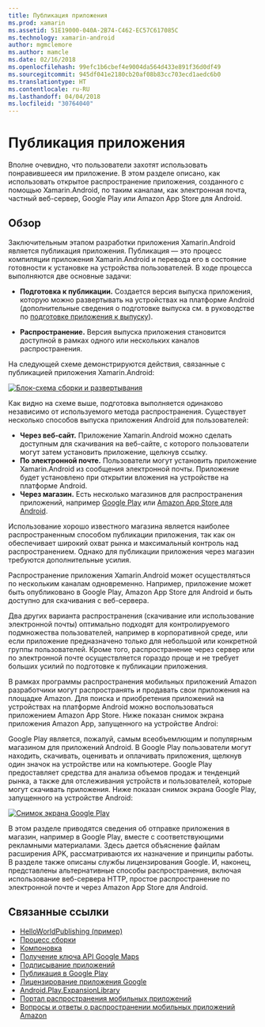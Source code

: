 ```yaml
---
title: Публикация приложения
ms.prod: xamarin
ms.assetid: 51E19000-040A-2B74-C462-EC57C617085C
ms.technology: xamarin-android
author: mgmclemore
ms.author: mamcle
ms.date: 02/16/2018
ms.openlocfilehash: 99efc1b6cbef4e9004da564d433e891f36d0df49
ms.sourcegitcommit: 945df041e2180cb20af08b83cc703ecd1aedc6b0
ms.translationtype: HT
ms.contentlocale: ru-RU
ms.lasthandoff: 04/04/2018
ms.locfileid: "30764040"
---
```

# <a name="publishing-an-application"></a>Публикация приложения

Вполне очевидно, что пользователи захотят использовать понравившееся им приложение. В этом разделе описано, как использовать открытое распространение приложения, созданного с помощью Xamarin.Android, по таким каналам, как электронная почта, частный веб-сервер, Google Play или Amazon App Store для Android.


## <a name="overview"></a>Обзор

Заключительным этапом разработки приложения Xamarin.Android является публикация приложения. Публикация — это процесс компиляции приложения Xamarin.Android и перевода его в состояние готовности к установке на устройства пользователей. В ходе процесса выполняются две основные задачи:

-   **Подготовка к публикации.** Создается версия выпуска приложения, которую можно развертывать на устройствах на платформе Android (дополнительные сведения о подготовке выпуска см. в руководстве по [подготовке приложения к выпуску](~/android/deploy-test/release-prep/index.md)).

-   **Распространение.** Версия выпуска приложения становится доступной в рамках одного или нескольких каналов распространения.

На следующей схеме демонстрируются действия, связанные с публикацией приложения Xamarin.Android:

[![Блок-схема сборки и развертывания](images/build-and-deploy-steps.png)](images/build-and-deploy-steps.png#lightbox)

Как видно на схеме выше, подготовка выполняется одинаково независимо от используемого метода распространения. Существует несколько способов выпуска приложения Android для пользователей:

-   **Через веб-сайт.** Приложение Xamarin.Android можно сделать доступным для скачивания на веб-сайте, с которого пользователи могут затем установить приложение, щелкнув ссылку.
-   **По электронной почте.** Пользователи могут установить приложение Xamarin.Android из сообщения электронной почты. Приложение будет установлено при открытии вложения на устройстве на платформе Android.
-   **Через магазин.** Есть несколько магазинов для распространения приложений, например [Google Play](http://play.google.com/) или [Amazon App Store для Android](http://www.amazon.com/mobile-apps/b?ie=UTF8&node=2350149011).


Использование хорошо известного магазина является наиболее распространенным способом публикации приложения, так как он обеспечивает широкий охват рынка и максимальный контроль над распространением. Однако для публикации приложения через магазин требуются дополнительные усилия.

Распространение приложения Xamarin.Android может осуществляться по нескольким каналам одновременно. Например, приложение может быть опубликовано в Google Play, Amazon App Store для Android и быть доступно для скачивания с веб-сервера.

Два других варианта распространения (скачивание или использование электронной почты) оптимально подходят для контролируемого подмножества пользователей, например в корпоративной среде, или если приложение предназначено только для небольшой или конкретной группы пользователей.
Кроме того, распространение через сервер или по электронной почте осуществляется гораздо проще и не требует больших усилий по подготовке к публикации приложения.

В рамках программы распространения мобильных приложений Amazon разработчики могут распространять и продавать свои приложения на площадке Amazon. Для поиска и приобретения приложений на устройствах на платформе Android можно воспользоваться приложением Amazon App Store. Ниже показан снимок экрана приложения Amazon App, запущенного на устройстве Androi:

Google Play является, пожалуй, самым всеобъемлющим и популярным магазином для приложений Android. В Google Play пользователи могут находить, скачивать, оценивать и оплачивать приложения, щелкнув один значок на устройстве или на компьютере. Google Play предоставляет средства для анализа объемов продаж и тенденций рынка, а также для отслеживания устройств и пользователей, которые могут скачивать приложения. Ниже показан снимок экрана Google Play, запущенного на устройстве Android:

[![Снимок экрана Google Play](images/google-play-app.png)](images/google-play-app.png#lightbox)

В этом разделе приводятся сведения об отправке приложения в магазин, например в Google Play, вместе с соответствующими рекламными материалами. Здесь дается объяснение файлам расширения APK, рассматриваются их назначение и принципы работы. В разделе также описаны службы лицензирования Google. И, наконец, представлены альтернативные способы распространения, включая использование веб-сервера HTTP, простое распространение по электронной почте и через Amazon App Store для Android.


## <a name="related-links"></a>Связанные ссылки

- [HelloWorldPublishing (пример)](https://developer.xamarin.com/samples/monodroid/HelloWorldPublishing/)
- [Процесс сборки](~/android/deploy-test/building-apps/build-process.md)
- [Компоновка](~/android/deploy-test/linker.md)
- [Получение ключа API Google Maps](~/android/platform/maps-and-location/maps/obtaining-a-google-maps-api-key.md)
- [Подписывание приложений](https://source.android.com/security/apksigning/)
- [Публикация в Google Play](http://developer.android.com/distribute/googleplay/publish/index.html)
- [Лицензирование приложения Google](http://developer.android.com/guide/google/play/licensing/index.html)
- [Android.Play.ExpansionLibrary](https://github.com/mattleibow/Android.Play.ExpansionLibrary)
- [Портал распространения мобильных приложений](https://developer.amazon.com/welcome.html)
- [Вопросы и ответы о распространении мобильных приложений Amazon](https://developer.amazon.com/help/faq.html)
